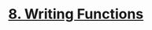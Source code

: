 # [8. Writing Functions](https://www.safaribooksonline.com/library/view/postgresql-up-and/9781491963401/ch08.html#writing_functions)

